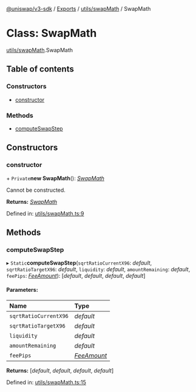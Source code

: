 [@uniswap/v3-sdk](../README.md) / [Exports](../modules.md) / [utils/swapMath](../modules/utils_swapmath.md) / SwapMath

# Class: SwapMath

[utils/swapMath](../modules/utils_swapmath.md).SwapMath

## Table of contents

### Constructors

- [constructor](utils_swapmath.swapmath.md#constructor)

### Methods

- [computeSwapStep](utils_swapmath.swapmath.md#computeswapstep)

## Constructors

### constructor

\+ `Private`**new SwapMath**(): [*SwapMath*](utils_swapmath.swapmath.md)

Cannot be constructed.

**Returns:** [*SwapMath*](utils_swapmath.swapmath.md)

Defined in: [utils/swapMath.ts:9](https://github.com/Uniswap/uniswap-v3-sdk/blob/4a7e393/src/utils/swapMath.ts#L9)

## Methods

### computeSwapStep

▸ `Static`**computeSwapStep**(`sqrtRatioCurrentX96`: *default*, `sqrtRatioTargetX96`: *default*, `liquidity`: *default*, `amountRemaining`: *default*, `feePips`: [*FeeAmount*](../enums/constants.feeamount.md)): [*default*, *default*, *default*, *default*]

#### Parameters:

| Name | Type |
| :------ | :------ |
| `sqrtRatioCurrentX96` | *default* |
| `sqrtRatioTargetX96` | *default* |
| `liquidity` | *default* |
| `amountRemaining` | *default* |
| `feePips` | [*FeeAmount*](../enums/constants.feeamount.md) |

**Returns:** [*default*, *default*, *default*, *default*]

Defined in: [utils/swapMath.ts:15](https://github.com/Uniswap/uniswap-v3-sdk/blob/4a7e393/src/utils/swapMath.ts#L15)
